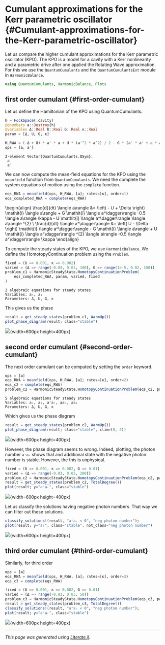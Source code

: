 


# Cumulant approximations for the Kerr parametric oscillator {#Cumulant-approximations-for-the-Kerr-parametric-oscillator}

Let us compare the higher cumulant approximations for the Kerr parametric oscillator (KPO). The KPO is a model for a cavity with a Kerr nonlinearity and a parametric drive after one applied the Rotating Wave approximation. For this we use the `QuantumCumulants` and the `QuantumCumulantsExt` module in `HarmonicBalance`.

```julia
using QuantumCumulants, HarmonicBalance, Plots
```


## first order cumulant {#first-order-cumulant}

Let us define the Hamiltonian of the KPO using QuantumCumulants.

```julia
h = FockSpace(:cavity)
@qnumbers a::Destroy(h)
@variables Δ::Real U::Real G::Real κ::Real
param = [Δ, U, G, κ]

H_RWA = (-Δ + U) * a' * a + U * (a'^2 * a^2) / 2 - G * (a' * a' + a * a) / 2
ops = [a, a']
```


```ansi
2-element Vector{QuantumCumulants.QSym}:
 a
 a′
```


We can now compute the mean-field equations for the KPO using the `meanfield` function from `QuantumCumulants`. We need the complete the system equations of moition using the `complete` function.

```julia
eqs_RWA = meanfield(ops, H_RWA, [a]; rates=[κ], order=1)
eqs_completed_RWA = complete(eqs_RWA)
```

\begin{align}
\frac{d}{dt} \langle a\rangle  &= \left(  - U + \Delta \right) \mathit{i} \langle a\rangle  + G \mathit{i} \langle a^\dagger\rangle  -0.5 \langle a\rangle  \kappa - U \mathit{i} \langle a^\dagger\rangle  \langle a\rangle ^{2} \\
\frac{d}{dt} \langle a^\dagger\rangle  &= \left( U - \Delta \right) \mathit{i} \langle a^\dagger\rangle  - G \mathit{i} \langle a\rangle  + U \mathit{i} \langle a^\dagger\rangle ^{2} \langle a\rangle  -0.5 \langle a^\dagger\rangle  \kappa
\end{align}


To compute the steady states of the KPO, we use `HarmonicBalance`. We define the HomotopyContinuation problem using the `Problem`.

```julia
fixed = (U => 0.001, κ => 0.002)
varied = (Δ => range(-0.03, 0.03, 100), G => range(1e-5, 0.02, 100))
problem_c1 = HarmonicSteadyState.HomotopyContinuationProblem(
    eqs_completed_RWA, param, varied, fixed
)
```


```ansi
2 algebraic equations for steady states
Variables: aᵣ, aᵢ
Parameters: Δ, U, G, κ

```


This gives us the phase

```julia
result = get_steady_states(problem_c1, WarmUp())
plot_phase_diagram(result; class="stable")
```

![](nmjviol.png){width=600px height=400px}

## second order cumulant {#second-order-cumulant}

The next order cumulant can be computed by setting the `order` keyword.

```julia
ops = [a]
eqs_RWA = meanfield(ops, H_RWA, [a]; rates=[κ], order=2)
eqs_c2 = complete(eqs_RWA)
problem_c2 = HarmonicSteadyState.HomotopyContinuationProblem(eqs_c2, param, varied, fixed)
```


```ansi
5 algebraic equations for steady states
Variables: aᵣ, aᵢ, a⁺aᵣ, aaᵣ, aaᵢ
Parameters: Δ, U, G, κ

```


Which gives us the phase diagram

```julia
result = get_steady_states(problem_c2, WarmUp())
plot_phase_diagram(result; class="stable", clim=(0, 4))
```

![](opefkjc.png){width=600px height=400px}

However, the phase diagram seems to wrong. Indeed, plotting, the photon number `a⁺aᵣ` shows that and additional state with  the negative photon number is stable. However, the this is unphysical.

```julia
fixed = (U => 0.001, κ => 0.002, G => 0.01)
varied = (Δ => range(-0.03, 0.03, 200))
problem_c2 = HarmonicSteadyState.HomotopyContinuationProblem(eqs_c2, param, varied, fixed)
result = get_steady_states(problem_c2, TotalDegree())
plot(result; y="a⁺aᵣ", class="stable")
```

![](itgikab.png){width=600px height=400px}

Let us classify the solutions having negative photon numbers. That way we can filter out these solutions.

```julia
classify_solutions!(result, "a⁺aᵣ < 0", "neg photon number");
plot(result; y="aᵣ", class="stable", not_class="neg photon number")
```

![](snpigom.png){width=600px height=400px}

## third order cumulant {#third-order-cumulant}

Similarly, for third order

```julia
ops = [a]
eqs_RWA = meanfield(ops, H_RWA, [a]; rates=[κ], order=3)
eqs_c3 = complete(eqs_RWA)

fixed = (U => 0.001, κ => 0.002, G => 0.01)
varied = (Δ => range(-0.03, 0.03, 50))
problem_c3 = HarmonicSteadyState.HomotopyContinuationProblem(eqs_c3, param, varied, fixed)
result = get_steady_states(problem_c3, TotalDegree())
classify_solutions!(result, "a⁺aᵣ < 0", "neg photon number");
plot(result; y="a⁺aᵣ", class="stable")
```

![](wflhurk.png){width=600px height=400px}


---


_This page was generated using [Literate.jl](https://github.com/fredrikekre/Literate.jl)._
